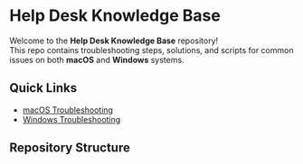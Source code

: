 # Help Desk Knowledge Base

Welcome to the **Help Desk Knowledge Base** repository!  
This repo contains troubleshooting steps, solutions, and scripts for common issues on both **macOS** and **Windows** systems.  

## Quick Links

- [macOS Troubleshooting](./mac-troubleshooting/)
- [Windows Troubleshooting](./windows-troubleshooting/)

## Repository Structure

